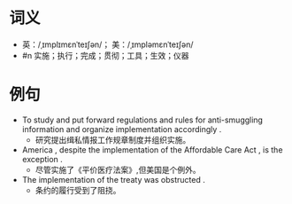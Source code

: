 # 词义
- 英：/ˌɪmplɪmɛnˈteɪʃən/； 美：/ˌɪmpləmɛnˈteɪʃən/
- #n 实施；执行；完成；贯彻；工具；生效；仪器
# 例句
- To study and put forward regulations and rules for anti-smuggling information and organize implementation accordingly .
	- 研究提出缉私情报工作规章制度并组织实施。
- America , despite the implementation of the Affordable Care Act , is the exception .
	- 尽管实施了《平价医疗法案》,但美国是个例外。
- The implementation of the treaty was obstructed .
	- 条约的履行受到了阻挠。
